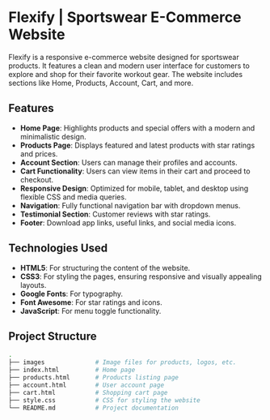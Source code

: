 # Flexify | Sportswear E-Commerce Website

Flexify is a responsive e-commerce website designed for sportswear products. It features a clean and modern user interface for customers to explore and shop for their favorite workout gear. The website includes sections like Home, Products, Account, Cart, and more.

## Features

- **Home Page**: Highlights products and special offers with a modern and minimalistic design.
- **Products Page**: Displays featured and latest products with star ratings and prices.
- **Account Section**: Users can manage their profiles and accounts.
- **Cart Functionality**: Users can view items in their cart and proceed to checkout.
- **Responsive Design**: Optimized for mobile, tablet, and desktop using flexible CSS and media queries.
- **Navigation**: Fully functional navigation bar with dropdown menus.
- **Testimonial Section**: Customer reviews with star ratings.
- **Footer**: Download app links, useful links, and social media icons.

## Technologies Used

- **HTML5**: For structuring the content of the website.
- **CSS3**: For styling the pages, ensuring responsive and visually appealing layouts.
- **Google Fonts**: For typography.
- **Font Awesome**: For star ratings and icons.
- **JavaScript**: For menu toggle functionality.

## Project Structure

```bash
.
├── images              # Image files for products, logos, etc.
├── index.html          # Home page
├── products.html       # Products listing page
├── account.html        # User account page
├── cart.html           # Shopping cart page
├── style.css           # CSS for styling the website
└── README.md           # Project documentation
